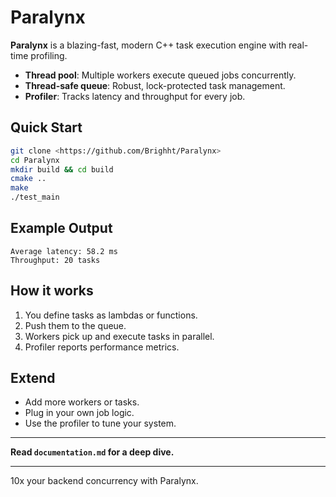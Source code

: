 # Paralynx

**Paralynx** is a blazing-fast, modern C++ task execution engine with real-time profiling.

- **Thread pool**: Multiple workers execute queued jobs concurrently.
- **Thread-safe queue**: Robust, lock-protected task management.
- **Profiler**: Tracks latency and throughput for every job.

## Quick Start

```sh
git clone <https://github.com/Brighht/Paralynx>
cd Paralynx
mkdir build && cd build
cmake ..
make
./test_main
```

## Example Output

```
Average latency: 58.2 ms
Throughput: 20 tasks
```

## How it works

1. You define tasks as lambdas or functions.
2. Push them to the queue.
3. Workers pick up and execute tasks in parallel.
4. Profiler reports performance metrics.

## Extend

- Add more workers or tasks.
- Plug in your own job logic.
- Use the profiler to tune your system.

---

**Read `documentation.md` for a deep dive.**

---

10x your backend concurrency with Paralynx.
